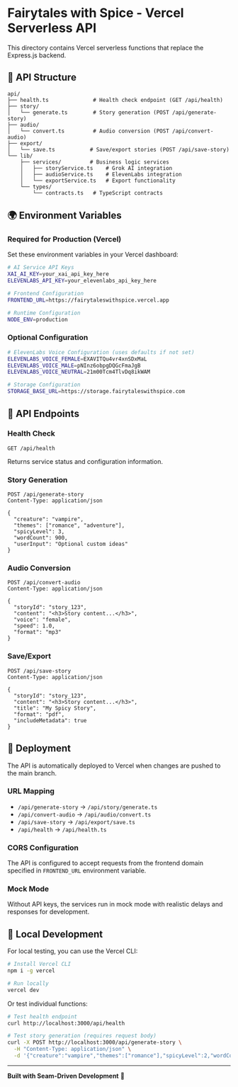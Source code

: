 # Fairytales with Spice - Vercel Serverless API

This directory contains Vercel serverless functions that replace the Express.js backend.

## 📁 API Structure

```
api/
├── health.ts              # Health check endpoint (GET /api/health)
├── story/
│   └── generate.ts        # Story generation (POST /api/generate-story)
├── audio/
│   └── convert.ts         # Audio conversion (POST /api/convert-audio)
├── export/
│   └── save.ts           # Save/export stories (POST /api/save-story)
└── lib/
    ├── services/         # Business logic services
    │   ├── storyService.ts    # Grok AI integration
    │   ├── audioService.ts    # ElevenLabs integration  
    │   └── exportService.ts   # Export functionality
    └── types/
        └── contracts.ts   # TypeScript contracts

```

## 🌍 Environment Variables

### Required for Production (Vercel)

Set these environment variables in your Vercel dashboard:

```bash
# AI Service API Keys
XAI_AI_KEY=your_xai_api_key_here
ELEVENLABS_API_KEY=your_elevenlabs_api_key_here

# Frontend Configuration
FRONTEND_URL=https://fairytaleswithspice.vercel.app

# Runtime Configuration
NODE_ENV=production
```

### Optional Configuration

```bash
# ElevenLabs Voice Configuration (uses defaults if not set)
ELEVENLABS_VOICE_FEMALE=EXAVITQu4vr4xnSDxMaL
ELEVENLABS_VOICE_MALE=pNInz6obpgDQGcFmaJgB
ELEVENLABS_VOICE_NEUTRAL=21m00Tcm4TlvDq8ikWAM

# Storage Configuration
STORAGE_BASE_URL=https://storage.fairytaleswithspice.com
```

## 🔗 API Endpoints

### Health Check
```http
GET /api/health
```

Returns service status and configuration information.

### Story Generation
```http
POST /api/generate-story
Content-Type: application/json

{
  "creature": "vampire",
  "themes": ["romance", "adventure"],
  "spicyLevel": 3,
  "wordCount": 900,
  "userInput": "Optional custom ideas"
}
```

### Audio Conversion
```http
POST /api/convert-audio
Content-Type: application/json

{
  "storyId": "story_123",
  "content": "<h3>Story content...</h3>",
  "voice": "female",
  "speed": 1.0,
  "format": "mp3"
}
```

### Save/Export
```http
POST /api/save-story
Content-Type: application/json

{
  "storyId": "story_123",
  "content": "<h3>Story content...</h3>",
  "title": "My Spicy Story",
  "format": "pdf",
  "includeMetadata": true
}
```

## 🚀 Deployment

The API is automatically deployed to Vercel when changes are pushed to the main branch.

### URL Mapping

- `/api/generate-story` → `/api/story/generate.ts`
- `/api/convert-audio` → `/api/audio/convert.ts`
- `/api/save-story` → `/api/export/save.ts`
- `/api/health` → `/api/health.ts`

### CORS Configuration

The API is configured to accept requests from the frontend domain specified in `FRONTEND_URL` environment variable.

### Mock Mode

Without API keys, the services run in mock mode with realistic delays and responses for development.

## 🔧 Local Development

For local testing, you can use the Vercel CLI:

```bash
# Install Vercel CLI
npm i -g vercel

# Run locally
vercel dev
```

Or test individual functions:

```bash
# Test health endpoint
curl http://localhost:3000/api/health

# Test story generation (requires request body)
curl -X POST http://localhost:3000/api/generate-story \
  -H "Content-Type: application/json" \
  -d '{"creature":"vampire","themes":["romance"],"spicyLevel":2,"wordCount":700}'
```

---

**Built with Seam-Driven Development** 🚀